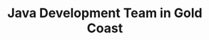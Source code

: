 ---
title: Java Development Team in Gold Coast
permalink: /landings/locations/gold-coast/developer/java
technology: Java
location: Gold Coast
---
